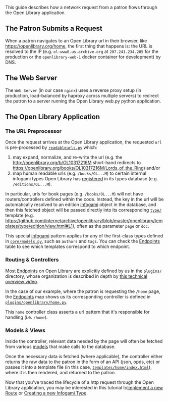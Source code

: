 This guide describes how a network request from a patron flows through the Open Library application.

## The Patron Submits a Request

When a patron navigates to an Open Library url in their browser, like https://openlibrary.org/home, the first thing that happens is: the URL is resolved to the IP (e.g. `ol-www0.us.archive.org` at `207.241.234.205` for the production or the `openlibrary-web-1` docker container for development) by DNS.

## The Web Server

The `Web Server` (in our case `nginx`) uses a reverse proxy setup (in production, load-balanced by haproxy across multiple servers) to redirect the patron to a server running the Open Library web.py python application.

## The Open Library Application

### The URL Preprocessor

Once the request arrives at the Open Library application, the requested `url` is pre-processed by [`readableurls.py`](https://github.com/internetarchive/openlibrary/blob/master/openlibrary/core/processors/readableurls.py) which:
1. may expand, normalize, and re-write the url (e.g. the http://openlibrary.org/b/OL10317216M short-hand redirects to https://openlibrary.org/books/OL10317216M/Lords_of_the_Ring) and/or
2. map human readable urls (e.g. `/books/OL...M`) to certain internal infogami types Open Library has [registered](https://github.com/internetarchive/openlibrary/blob/master/openlibrary/core/models.py#L1228-L1241) in its types database (e.g. `/editions/OL...M`).

In particular, urls for book pages (e.g. `/books/OL...M`) will not have routers/controllers defined within the code. Instead, the key in the url will be automatically resolved to an edition [infogami](https://openlibrary.org/dev/docs/infogami) object in the database, and then this fetched object will be passed directly into its corresponding [`type/`](https://github.com/internetarchive/openlibrary/tree/master/openlibrary/templates/type) template (e.g. https://github.com/internetarchive/openlibrary/blob/master/openlibrary/templates/type/edition/view.html#L1), often as the parameter `page` or `doc`.

This special [infogami](https://openlibrary.org/dev/docs/infogami) pattern applies for any of the first-class types defined in [`core/models.py`](https://github.com/internetarchive/openlibrary/blob/master/openlibrary/core/models.py#L1228-L1241), such as `authors` and `tags`. You can check the [Endpoints](https://github.com/internetarchive/openlibrary/wiki/Endpoints) table to see which templates correspond to which endpoint.

### Routing & Controllers

Most [Endpoints](https://github.com/internetarchive/openlibrary/wiki/Endpoints) on Open Library are explicitly defined by us in the [`plugins/`](https://github.com/internetarchive/openlibrary/tree/master/openlibrary/plugins) directory, whose organization is described in depth by [this technical overview video](https://archive.org/embed/openlibrary-tour-2020/technical_overview.mp4?start=1017).

In the case of our example, where the patron is requesting the `/home` page, the [Endpoints](https://github.com/internetarchive/openlibrary/wiki/Endpoints) map shows us its corresponding controller is defined in [`plugins/openlibrary/home.py`](https://github.com/internetarchive/openlibrary/blob/master/openlibrary/plugins/openlibrary/home.py#L94-L102). 

This `home` controller class asserts a url pattern that it's responsible for handling (i.e. `/home`).

### Models & Views

Inside the controller, relevant data needed by the page will often be fetched from various [models](https://github.com/internetarchive/openlibrary/blob/master/openlibrary/core/models.py) that make calls to the database.

Once the necessary data is fetched (where applicable), the controller either returns the raw data to the patron in the form of an API (json, opds, etc) or passes it into a template file (in this case, [`templates/home/index.html`](https://github.com/internetarchive/openlibrary/blob/master/openlibrary/templates/home/index.html)), where it is then rendered, and returned to the patron.

Now that you've traced the lifecycle of a http request through the Open Library application, you may be interested in this tutorial to[Implement a new Route](https://github.com/internetarchive/openlibrary/tree/master/openlibrary/plugins#tutorial-implementing-a-new-route) or [Creating a new Infogami Type](https://openlibrary.org/dev/docs/infogami#anchor15).